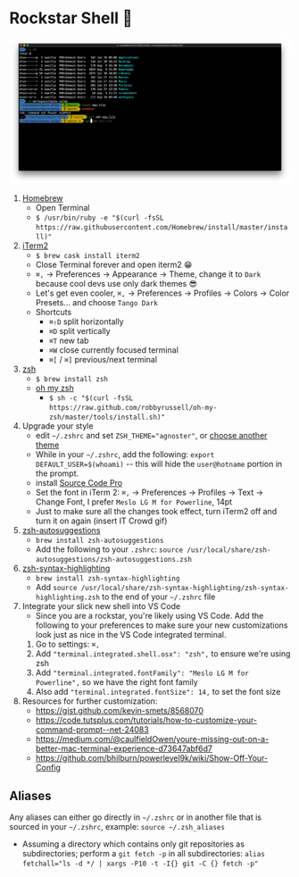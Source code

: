 # Rockstar Shell 🎸

![Shell](./media/shell.png)

1. [Homebrew](https://brew.sh/)
   - Open Terminal
   - `$ /usr/bin/ruby -e "$(curl -fsSL https://raw.githubusercontent.com/Homebrew/install/master/install)"`
2. [iTerm2](https://www.iterm2.com/)
   - `$ brew cask install iterm2`
   - Close Terminal forever and open iterm2 😁
   - `⌘,` -> Preferences -> Appearance -> Theme, change it to `Dark` because cool devs use only dark themes 😎
   - Let's get even cooler, `⌘,` -> Preferences -> Profiles -> Colors -> Color Presets... and choose `Tango Dark`
   - Shortcuts
     - `⌘⇧D` split horizontally
     - `⌘D` split vertically
     - `⌘T` new tab
     - `⌘W` close currently focused terminal
     - `⌘[` / `⌘]` previous/next terminal
3. [zsh](http://zsh.sourceforge.net/)
   - `$ brew install zsh`
   - [oh my zsh](https://ohmyz.sh/)
     - `$ sh -c "$(curl -fsSL https://raw.github.com/robbyrussell/oh-my-zsh/master/tools/install.sh)"`
4. Upgrade your style
   - edit `~/.zshrc` and set `ZSH_THEME="agnoster"`, or [choose another theme](https://zshthem.es/)
   - While in your `~/.zshrc`, add the following: `export DEFAULT_USER=$(whoami)` -- this will hide the `user@hotname` portion in the prompt.
   - install [Source Code Pro](https://github.com/powerline/fonts/blob/master/SourceCodePro/Source%20Code%20Pro%20for%20Powerline.otf)
   - Set the font in iTerm 2: `⌘,` -> Preferences -> Profiles -> Text -> Change Font, I prefer `Meslo LG M for Powerline`, 14pt
   - Just to make sure all the changes took effect, turn iTerm2 off and turn it on again (insert IT Crowd gif)
5. [zsh-autosuggestions](https://github.com/zsh-users/zsh-autosuggestions)
   - `brew install zsh-autosuggestions`
   - Add the following to your `.zshrc`: `source /usr/local/share/zsh-autosuggestions/zsh-autosuggestions.zsh`
6. [zsh-syntax-highlighting](https://github.com/zsh-users/zsh-syntax-highlighting)
   - `brew install zsh-syntax-highlighting`
   - Add `source /usr/local/share/zsh-syntax-highlighting/zsh-syntax-highlighting.zsh` to the end of your `~/.zshrc` file
7. Integrate your slick new shell into VS Code
   - Since you are a rockstar, you're likely using VS Code. Add the following to your preferences to make sure your new customizations look just as nice in the VS Code integrated terminal.
   1. Go to settings: `⌘,`
   2. Add `"terminal.integrated.shell.osx": "zsh",` to ensure we're using zsh
   3. Add `"terminal.integrated.fontFamily": "Meslo LG M for Powerline",` so we have the right font family
   4. Also add `"terminal.integrated.fontSize": 14,` to set the font size
8. Resources for further customization:
   - https://gist.github.com/kevin-smets/8568070
   - https://code.tutsplus.com/tutorials/how-to-customize-your-command-prompt--net-24083
   - https://medium.com/@caulfieldOwen/youre-missing-out-on-a-better-mac-terminal-experience-d73647abf6d7
   - https://github.com/bhilburn/powerlevel9k/wiki/Show-Off-Your-Config


## Aliases
Any aliases can either go directly in `~/.zshrc` or in another file that is sourced in your `~/.zshrc`, example: `source ~/.zsh_aliases`

- Assuming a directory which contains only git repositories as subdirectories; perform a `git fetch -p` in all subdirectories: `alias fetchall="ls -d */ | xargs -P10 -t -I{} git -C {} fetch -p"`

